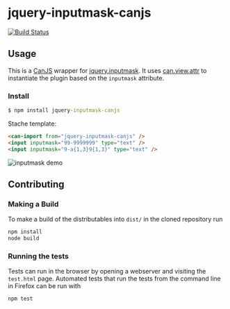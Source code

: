 # jquery-inputmask-canjs

[![Build Status](https://travis-ci.org//jquery-inputmask-canjs.png?branch=master)](https://travis-ci.org//jquery-inputmask-canjs)



## Usage

This is a [CanJS](https://canjs.com/) wrapper for [jquery.inputmask](http://robinherbots.github.io/Inputmask/). It uses [can.view.attr](https://canjs.com/docs/can.view.attr.html) to instantiate the plugin based on the `inputmask` attribute.

### Install

```cmd
$ npm install jquery-inputmask-canjs
```

Stache template:
```html
<can-import from="jquery-inputmask-canjs" />
<input inputmask="99-9999999" type="text" />
<input inputmask="9-a{1,3}9{1,3}" type="text" />
```

![inputmask demo](./dist/demo.png)

## Contributing

### Making a Build

To make a build of the distributables into `dist/` in the cloned repository run

```cmd
npm install
node build
```

### Running the tests

Tests can run in the browser by opening a webserver and visiting the `test.html` page.
Automated tests that run the tests from the command line in Firefox can be run with

```cmd
npm test
```
